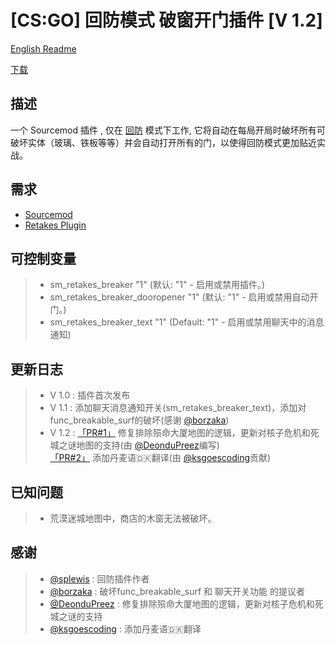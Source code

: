 [CS:GO] 回防模式 破窗开门插件 [V 1.2]
===================

[English Readme](https://github.com/RoyZ-CSGO/Retakes_Breaker/blob/master/readme.md)

[下载](https://github.com/RoyZ-CSGO/Retakes_Breaker/releases/latest)


描述
-------------
一个 Sourcemod 插件 , 仅在 [回防](https://github.com/splewis/csgo-retakes) 模式下工作, 它将自动在每局开局时破坏所有可破坏实体（玻璃、铁板等等）并会自动打开所有的门，以使得回防模式更加贴近实战。

需求
-------------
- [Sourcemod](https://github.com/alliedmodders/sourcemod)
- [Retakes Plugin](https://github.com/splewis/csgo-retakes)

可控制变量
-------------
> - sm_retakes_breaker "1" (默认: "1" - 启用或禁用插件。)
> - sm_retakes_breaker_dooropener "1" (默认: "1" - 启用或禁用自动开门。)
> - sm_retakes_breaker_text "1" (Default: "1" - 启用或禁用聊天中的消息通知)

更新日志
-------------
> - V 1.0 : 插件首次发布
> - V 1.1 : 添加聊天消息通知开关(sm_retakes_breaker_text)，添加对func_breakable_surf的破坏(感谢 [@borzaka](https://forums.alliedmods.net/member.php?u=300959))
> - V 1.2 : [「PR#1」](https://github.com/RoyZ-CSGO/Retakes_Breaker/pull/1) 修复排除殒命大厦地图的逻辑，更新对核子危机和死城之谜地图的支持(由 [@DeonduPreez](https://github.com/DeonduPreez)编写)<br>[「PR#2」](https://github.com/RoyZ-CSGO/Retakes_Breaker/pull/2)
添加丹麦语🇩🇰翻译(由 [@ksgoescoding](https://github.com/ksgoescoding)贡献)

已知问题
-------------
> - 荒漠迷城地图中，商店的木窗无法被破坏。

感谢
-------------
> - [@splewis](https://github.com/splewis) : 回防插件作者
> - [@borzaka](https://forums.alliedmods.net/member.php?u=300959) : 破坏func_breakable_surf 和 聊天开关功能 的提议者
> - [@DeonduPreez](https://github.com/DeonduPreez) : 修复排除殒命大厦地图的逻辑，更新对核子危机和死城之谜的支持
> - [@ksgoescoding](https://github.com/ksgoescoding) : 添加丹麦语🇩🇰翻译
